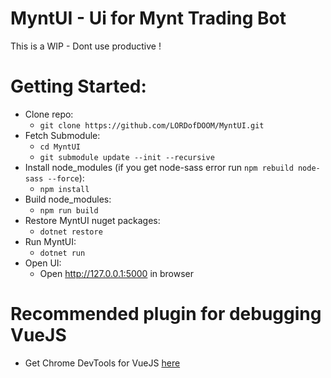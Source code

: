 # MyntUI - Ui for Mynt Trading Bot

This is a WIP - Dont use productive !

# Getting Started:
 * Clone repo:
   * `git clone https://github.com/LORDofDOOM/MyntUI.git`
 * Fetch Submodule:
   * `cd MyntUI`
   * `git submodule update --init --recursive`
 * Install node_modules (if you get node-sass error run `npm rebuild node-sass --force`):
   * `npm install`   
 * Build node_modules:
   * `npm run build`      
 * Restore MyntUI nuget packages:
   * `dotnet restore`
 * Run MyntUI:
   * `dotnet run`       
 * Open UI:
   * Open http://127.0.0.1:5000 in browser     

# Recommended plugin for debugging VueJS

- Get Chrome DevTools for VueJS [here](https://chrome.google.com/webstore/detail/vuejs-devtools/nhdogjmejiglipccpnnnanhbledajbpd)